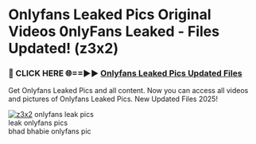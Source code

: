 # Onlyfans Leaked Pics Original Videos 0nlyFans Leaked - Files Updated! (z3x2)

<h3>🔴 CLICK HERE 🌐==►► <a href="https://tinyurl.com/x26r9saj" rel="nofollow">Onlyfans Leaked Pics Updated Files</a></h3>

Get Onlyfans Leaked Pics and all content. Now you can access all videos and pictures of Onlyfans Leaked Pics. New Updated Files 2025!

[![z3x2](https://i.imgur.com/LkgZPqh.gif)](https://tinyurl.com/x26r9saj)
onlyfans leak pics<br>
leak onlyfans pics<br>
bhad bhabie onlyfans pic
